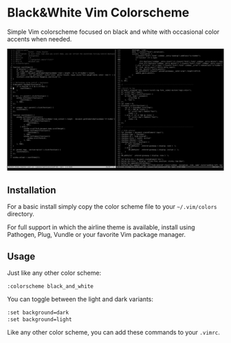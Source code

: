 # Black&White Vim Colorscheme

Simple Vim colorscheme focused on black and white with occasional color accents when needed.

![Screenshot](screenshot.png)


## Installation

For a basic install simply copy the color scheme file to your `~/.vim/colors` directory.

For full support in which the airline theme is available, install using Pathogen, Plug, Vundle or your favorite Vim package manager.


## Usage

Just like any other color scheme:

```vim
:colorscheme black_and_white
```

You can toggle between the light and dark variants:

```vim
:set background=dark
:set background=light
```

Like any other color scheme, you can add these commands to your `.vimrc`.
